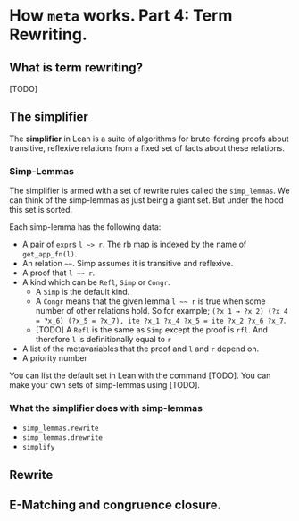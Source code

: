 # How `meta` works. Part 4: Term Rewriting. #

<!--
[NOTE]
The basic plan with this section is to first give an abstract view of how the methods work and then also provide tables explaining what everything does.
I am not too bothered if Lean 4 massively changes things, it will still be mostly the same.

[NOTE] Keywords and key-constants
- [ ] E-matching
- [ ] simplifier
- [ ] congruence, congruence closure
- [ ] `rw` tactic
- [ ] `cc` tactic
- 

-->


## What is term rewriting?
[TODO]
<!-- 
Give some examples of where it is needed.
They are a series of techniques for not having to spell out a sequence of rewrites.
Give references of theory: handbook of automated reasoning, TRAAT.

Explain some of the basic terminology

- rewrite rule
- congruence relation
- substitution
 -->


## The simplifier

The __simplifier__ in Lean is a suite of algorithms for brute-forcing proofs about transitive, reflexive relations from a fixed set of facts about these relations.

### Simp-Lemmas

The simplifier is armed with a set of rewrite rules called the `simp_lemmas`. We can think of the simp-lemmas as just being a giant set. But under the hood this set is sorted.

Each simp-lemma has the following data:
- A pair of `expr`s `l ~> r`. The rb map is indexed by the name of `get_app_fn(l)`.
- An relation `~~`. Simp assumes it is transitive and reflexive.
- A proof that `l ~~ r`.
- A kind which can be `Refl`, `Simp` or `Congr`.
    + A `Simp` is the default kind.
    + A `Congr` means that the given lemma `l ~~ r` is true when some number of other relations hold. So for example;
        `(?x_1 ↔ ?x_2) (?x_4 = ?x_6) (?x_5 = ?x_7), ite ?x_1 ?x_4 ?x_5 = ite ?x_2 ?x_6 ?x_7`.
    + [TODO] A `Refl` is the same as `Simp` except the proof is `rfl`. And therefore `l` is definitionally equal to `r`
- A list of the metavariables that the proof and `l` and `r` depend on.
- A priority number

You can list the default set in Lean with the command [TODO].
You can make your own sets of simp-lemmas using [TODO].

### What the simplifier does with simp-lemmas

<!-- [TODO] I'm going to just have to read the Lean C++ to understand exactly what it does.
In this section I want to focus more on how you can use the simplifier as an engine to traverse terms.
Eg, I would really like to use the simplifier to expand the definition of a recursively defined function and figure out the order in which induction should be applied.

 -->
- `simp_lemmas.rewrite`
- `simp_lemmas.drewrite`
- `simplify`


## Rewrite

## E-Matching and congruence closure.

<!-- [TODO]

- How E-matching works in general. Read up in TRWAAT and HAR, Bohua also covers it well.
- What is SMT?
- Lean is more complicated because of ITT and `eq` vs `heq` etc.
- The important thing to stress is that they are not magic.

 -->

